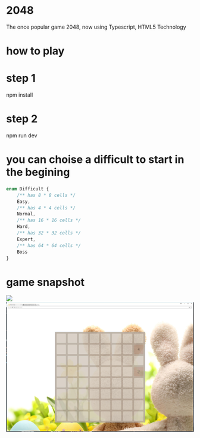 # 2048
The once popular game 2048, now using Typescript, HTML5 Technology

# how to play

# step 1
npm install
# step 2 
npm run dev


# you can choise a difficult to start  in the begining
```typescript   
enum Difficult {
    /** has 8 * 8 cells */
    Easy,
    /** has 4 * 4 cells */
    Normal,
    /** has 16 * 16 cells */
    Hard,
    /** has 32 * 32 cells */
    Expert,
    /** has 64 * 64 cells */
    Boss
}
```

# game snapshot
<img src='/src/gitResource/16.png'>
<img src='/src/gitResource/32.jpg'>